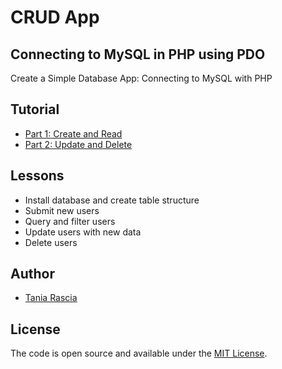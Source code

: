 # CRUD App

## Connecting to MySQL in PHP using PDO

Create a Simple Database App: Connecting to MySQL with PHP

## Tutorial

- [Part 1: Create and Read](https://www.taniarascia.com/create-a-simple-database-app-connecting-to-mysql-with-php/)
- [Part 2: Update and Delete](https://www.taniarascia.com/create-a-simple-crud-database-app-php-update-delete/)

## Lessons

- Install database and create table structure
- Submit new users
- Query and filter users
- Update users with new data
- Delete users

## Author

- [Tania Rascia](https://www.taniarascia.com)

## License

The code is open source and available under the [MIT License](LICENSE).
